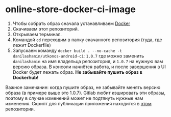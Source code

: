 # online-store-docker-ci-image

1. Чтобы собрать образ сначала устанавливаем [Docker](https://www.docker.com/get-started/)
2. Скачиваем этот репозиторий.
3. Открываем терминал.
4. Командой ```cd``` переходим в папку скачанного репозитория (туда, где лежит Dockerfile)
5. Запускаем команду ```docker build . --no-cache -t danilashamin/utkonos-android-ci:1.0.7``` где можно заменить ```danilashamin``` на имя владельца репозитория, и ```1.0.7``` на нужную вам версию образа. В консоли начнётся работа, и после завершения в UI Docker будет лежать образ. **Не забывайте пушить образ в Dockerhub!**

Важное замечание: когда пушите образ, не забывайте менять версию образа (в примере выше это 1.0.7). Gitlab любит кэшировать эти образы, поэтому в случае изменений может не подтянуть нужные нам изменения.
Скрипт для публикации приложения находится в [этом](https://github.com/danilashamin/android_bundle_publisher) репозитории.
